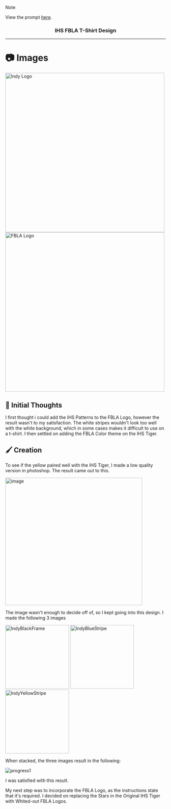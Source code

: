 <!-- Note -->
>[!Note]
>View the prompt [here](../main/prompt.png).

<!-- Header -->
<div align="center"><h3>IHS FBLA T-Shirt Design</h3></div>

<!-- Divider -->
---

<!-- Images -->
# 📷 Images
<img width="500" height="500" alt="Indy Logo" src="https://github.com/user-attachments/assets/23013d26-b33b-4686-9271-85bf2d5e21de" />
<img width="500" height="500" alt="FBLA Logo" src="https://github.com/user-attachments/assets/44cf0105-906d-4f08-9641-8fa00fefb263" />


<!-- Initial Thoughts -->
## 🧠 Initial Thoughts
I first thought i could add the IHS Patterns to the FBLA Logo, however the result wasn't to my satisfaction. The white stripes wouldn't look too well with the white background, which in some cases makes it difficult to use on a t-shirt. I then settled on adding the FBLA Color theme on the IHS Tiger.

<!-- Creation -->
## 🖌️ Creation
To see if the yellow paired well with the IHS Tiger, I made a low quality version in photoshop. The result came out to this.

<img width="430" height="400" alt="image" src="https://github.com/user-attachments/assets/e38d17b4-5f33-4574-ac3b-7968217b9337" />

The image wasn't enough to decide off of, so I kept going into this design. I made the following 3 images

<img width="200" height="200" alt="IndyBlackFrame" src="https://github.com/user-attachments/assets/f3c68608-7498-4229-83ae-ebfab524c431" />
<img width="200" height="200" alt="IndyBlueStripe" src="https://github.com/user-attachments/assets/4806441c-a444-4d2f-b63a-5725c225d94e" />
<img width="200" height="200" alt="IndyYellowStripe" src="https://github.com/user-attachments/assets/a4195a74-5c6f-4d7f-a399-f5000931de7f" />

When stacked, the three images result in the following:

![progress1](https://github.com/user-attachments/assets/7517f4cd-7da6-4c4c-b637-83e6a24931a6)

I was satisfied with this result.

My next step was to incorporate the FBLA Logo, as the instructions state that it's required. I decided on replacing the Stars in the Original IHS Tiger with Whited-out FBLA Logos.
